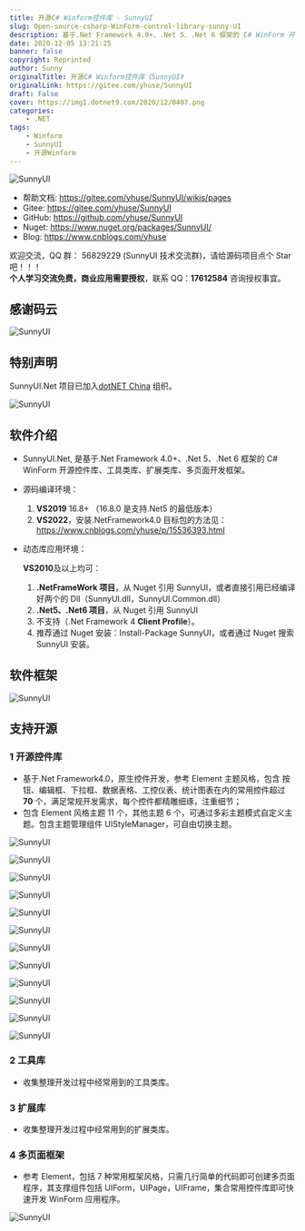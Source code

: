 ```yaml
---
title: 开源C# Winform控件库 - SunnyUI
slug: Open-source-csharp-WinForm-control-library-sunny-UI
description: 基于.Net Framework 4.0+、.Net 5、.Net 6 框架的 C# WinForm 开源控件库、工具类库、扩展类库、多页面开发框架。
date: 2020-12-05 13:21:25
banner: false
copyright: Reprinted
author: Sunny
originalTitle: 开源C# Winform控件库《SunnyUI》
originalLink: https://gitee.com/yhuse/SunnyUI
draft: False
cover: https://img1.dotnet9.com/2020/12/0407.png
categories: 
    - .NET
tags: 
    - Winform
    - SunnyUI
    - 开源Winform
---
```


![SunnyUI](https://img1.dotnet9.com/2020/12/0401.png)

- 帮助文档: https://gitee.com/yhuse/SunnyUI/wikis/pages
- Gitee: https://gitee.com/yhuse/SunnyUI
- GitHub: https://github.com/yhuse/SunnyUI
- Nuget: https://www.nuget.org/packages/SunnyUI/
- Blog: https://www.cnblogs.com/yhuse

欢迎交流，QQ 群： 56829229 (SunnyUI 技术交流群)，请给源码项目点个 Star 吧！！！  
**个人学习交流免费，商业应用需要授权**，联系 QQ：**17612584** 咨询授权事宜。

## 感谢码云

![SunnyUI](https://img1.dotnet9.com/2020/12/0402.png)

## 特别声明

SunnyUI.Net 项目已加入[dotNET China](https://gitee.com/dotnetchina) 组织。

![SunnyUI](https://img1.dotnet9.com/2020/12/0403.png)

## 软件介绍

- SunnyUI.Net, 是基于.Net Framework 4.0+、.Net 5、.Net 6 框架的 C# WinForm 开源控件库、工具类库、扩展类库、多页面开发框架。
- 源码编译环境：

  1. **VS2019** 16.8+ （16.8.0 是支持.Net5 的最低版本）
  2. **VS2022**，安装.NetFramework4.0 目标包的方法见：https://www.cnblogs.com/yhuse/p/15536393.html

- 动态库应用环境：

  **VS2010**及以上均可：

  1. **.NetFrameWork 项目**，从 Nuget 引用 SunnyUI，或者直接引用已经编译好两个的 Dll（SunnyUI.dll，SunnyUI.Common.dll）
  2. **.Net5、.Net6 项目**，从 Nuget 引用 SunnyUI
  3. 不支持（.Net Framework 4 **Client Profile**）。
  4. 推荐通过 Nuget 安装：Install-Package SunnyUI，或者通过 Nuget 搜索 SunnyUI 安装。

## 软件框架

![SunnyUI](https://img1.dotnet9.com/2020/12/0404.png)

## 支持开源

### 1 开源控件库

- 基于.Net Framework4.0，原生控件开发，参考 Element 主题风格，包含 按钮、编辑框、下拉框、数据表格、工控仪表、统计图表在内的常用控件超过 **70** 个，满足常规开发需求，每个控件都精雕细琢，注重细节；
- 包含 Element 风格主题 11 个，其他主题 6 个，可通过多彩主题模式自定义主题。包含主题管理组件 UIStyleManager，可自由切换主题。

![SunnyUI](https://img1.dotnet9.com/2020/12/0405.png)

![SunnyUI](https://img1.dotnet9.com/2020/12/0406.png)

![SunnyUI](https://img1.dotnet9.com/2020/12/0407.png)

![SunnyUI](https://img1.dotnet9.com/2020/12/0408.png)

![SunnyUI](https://img1.dotnet9.com/2020/12/0409.png)

![SunnyUI](https://img1.dotnet9.com/2020/12/0410.png)

![SunnyUI](https://img1.dotnet9.com/2020/12/0411.png)

![SunnyUI](https://img1.dotnet9.com/2020/12/0412.png)

![SunnyUI](https://img1.dotnet9.com/2020/12/0413.png)

![SunnyUI](https://img1.dotnet9.com/2020/12/0414.png)

![SunnyUI](https://img1.dotnet9.com/2020/12/0415.png)

![SunnyUI](https://img1.dotnet9.com/2020/12/0416.png)

### 2 工具库

- 收集整理开发过程中经常用到的工具类库。

### 3 扩展库

- 收集整理开发过程中经常用到的扩展类库。

### 4 多页面框架

- 参考 Element，包括 7 种常用框架风格，只需几行简单的代码即可创建多页面程序，其支撑组件包括 UIForm，UIPage，UIFrame，集合常用控件库即可快速开发 WinForm 应用程序。

![SunnyUI](https://img1.dotnet9.com/2020/12/0417.png)
